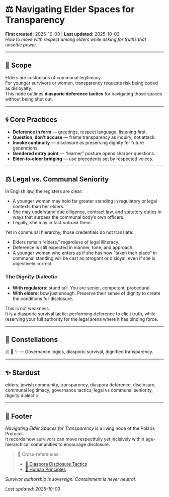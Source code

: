 # ⚖️ Navigating Elder Spaces for Transparency  
**First created:** 2025-10-03 | **Last updated:** 2025-10-03  
*How to move with respect among elders while asking for truths that unsettle power.*  

---

## 🌱 Scope  

Elders are custodians of communal legitimacy.  
For younger survivors or women, transparency requests risk being coded as disloyalty.  
This node outlines **diasporic deference tactics** for navigating those spaces without being shut out.  

---

## 🌀 Core Practices  

- **Deference in form** — greetings, respect language, listening first.  
- **Question, don’t accuse** — frame transparency as inquiry, not attack.  
- **Invoke continuity** — disclosure as preserving dignity for future generations.  
- **Gendered entry point** — “learner” posture opens sharper questions.  
- **Elder-to-elder bridging** — use precedents set by respected voices.  

---

## ⚖️ Legal vs. Communal Seniority  

In English law, the registers are clear:  
- A younger woman may hold far greater standing in regulatory or legal contexts than her elders.  
- She may understand due diligence, contract law, and statutory duties in ways that surpass the communal body’s own officers.  
- Legally, she may in fact *outrank* them.  

Yet in communal hierarchy, those credentials do not translate:  
- Elders remain “elders,” regardless of legal illiteracy.  
- Deference is still expected in manner, tone, and approach.  
- A younger woman who enters as if she has now “taken their place” in communal standing will be cast as arrogant or disloyal, even if she is objectively correct.  

### The Dignity Dialectic  

- **With regulators:** stand tall. You are senior, competent, procedural.  
- **With elders:** bow just enough. Preserve their sense of dignity to create the conditions for disclosure.  

This is not weakness.  
It is a diasporic survival tactic: performing deference to elicit truth, while reserving your full authority for the legal arena where it has binding force.  

---

## 🌌 Constellations  

⚖️ 🧿 ✨ — Governance logics, diasporic survival, dignified transparency.  

---

## ✨ Stardust  

elders, jewish community, transparency, diaspora deference, disclosure, communal legitimacy, governance tactics, legal vs communal seniority, dignity dialectic  

---

## 🏮 Footer  

*Navigating Elder Spaces for Transparency* is a living node of the Polaris Protocol.  
It records how survivors can move respectfully yet incisively within age-hierarchical communities to encourage disclosure.  

> 📡 Cross-references:  
> - [🧿 Diaspora Disclosure Tactics](./🧿_diaspora_disclosure_tactics.md)  
> - [🌱 Human Principles](../Big_Picture_Protocols/🌱_human_principles.md)  

*Survivor authorship is sovereign. Containment is never neutral.*  

_Last updated: 2025-10-03_
